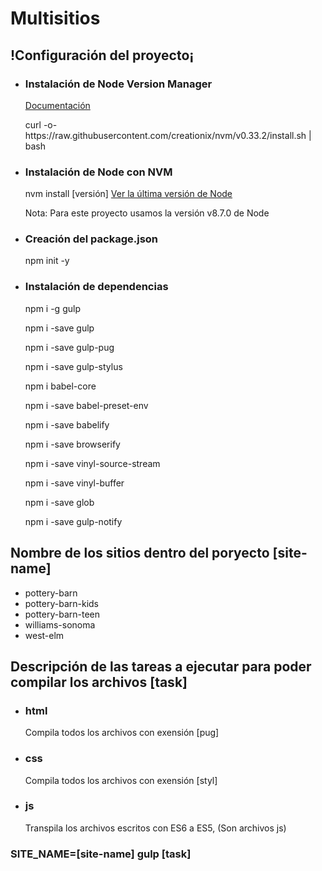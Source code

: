 # Multisitios
<h2>!Configuración del proyecto¡</h2>
<ul>
	<li>
		<h3>Instalación de Node Version Manager</h3>
		<label><a href="http://www.nodenica.com/como-instalar-nvm/">Documentación</a></label>
		<p>
			curl -o- https://raw.githubusercontent.com/creationix/nvm/v0.33.2/install.sh | bash
		</p>
	</li>
	<li>
		<h3>Instalación de Node con NVM</h3>
		<p>nvm install [versión] <a href="https://nodejs.org/en/download/current/">Ver la última versión de Node</a></p>
		<label>Nota: Para este proyecto usamos la versión v8.7.0 de Node</label>
	</li>
	<li>
		<h3>Creación del package.json</h3>
		<p>npm init -y</p>
	</li>
	<li>
		<h3>Instalación de dependencias</h3>
		<p>npm i -g gulp</p>
		<p>npm i -save gulp</p>
		<p>npm i -save gulp-pug</p>
		<p>npm i -save gulp-stylus</p>
		<p>npm i babel-core</p>
		<p>npm i -save babel-preset-env</p>
		<p>npm i -save babelify</p>
		<p>npm i -save browserify</p>
		<p>npm i -save vinyl-source-stream</p>
		<p>npm i -save vinyl-buffer</p>
		<p>npm i -save glob</p>
		<p>npm i -save gulp-notify</p>
	</li>
</ul>
<h2>Nombre de los sitios dentro del poryecto [site-name]</h2>
<ul>
	<li>pottery-barn</li>
	<li>pottery-barn-kids</li>
	<li>pottery-barn-teen</li>
	<li>williams-sonoma</li>
	<li>west-elm</li>
</ul>
<h2>Descripción de las tareas a ejecutar para poder compilar los archivos [task]</h2>
<ul>
	<li>
		<p>
			<h3>html</h3>
			<label>Compila todos los archivos con exensión [pug]</label>
		</p>
	</li>
	<li>
		<p>
			<h3>css</h3>
			<label>Compila todos los archivos con exensión [styl]</label>
		</p>
	</li>
	<li>
		<p>
			<h3>js</h3>
			<label>Transpila los archivos escritos con ES6 a ES5, (Son archivos js)</label>
		</p>
	</li>
</ul>
<h3>SITE_NAME=[site-name] gulp [task]</h3>